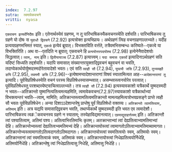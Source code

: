 ```yaml
---
index:  7.2.97
sutra:  त्वमावेकवचने
vritti:  nyasa
---
```


`एकवचन इत्यर्थेनिर्देशः` इति। एतेनार्थस्येवं ग्रहणम्, न तु पारिभाषिकस्यैकवचनस्येति दर्शयति। पारिभाषिकस्य तु ग्रहणे यो दोषः स `युवाधौ द्विवचने` (7.2.92) इत्यत्रोक्त इत्यभिप्रायः। अर्थग्रहणं त्विह वचनग्रहणाल्लभ्यते। यदीह प्रत्ययग्रहणमभिमतं स्यात्, `एकत्वे` इत्येवं ब्रूयात्। विभक्ताविति वर्त्तते, तत्रैवमभिसम्बन्धः करिष्यते--एकत्वे या विभक्तिरिति। अथ वा--एतदिति न ब्रूयात्; एकवचने हि `प्रत्ययोत्तरपदयोश्च` (7.2.98) इत्येनेनैवादेशयोः सिद्धत्वात्। `त्वाम्, माम्` इति। `द्वितीयायाञ्च` (7.2.87) इत्यात्त्वम्।
`यदा समास एकार्थे` इत्यादिनाऽर्थग्रहणं सति यदिष्टं सिध्यति तद्दर्शयति। यदापि समासात् संख्यान्तरयुक्ताद्द्विवचनं बहुवचनं वा भवति, तदाप्येकार्थयोर्युष्मदस्मदोरेतावादेशो भवतः। एवं सति `त्वाहौ सौ` (7.2.94), `यूय्वयौ जसि` (7.2.93), `तुभ्यमह्यौ ङयि` (7.2.95), `तवममौ ङसि` (7.2.96)--इत्येषामप्यादेशान्तराणां विषयं स्यातामित्यत आह--`आदेशान्तराणां तु` इत्यादि। पूर्वविप्रतिषेधस्येति वचनं परस्य विप्रतिषेधस्यासम्भवात्। असम्भवस्त्वनयोरेव परत्वात्। पूर्वविप्रतिषेधस्तु परशब्दस्येष्टवाचित्वाल्लभ्यते। तत्र `त्वाहौ सौ` (7.2.94) इत्यस्यावकाशो यत्रैकार्थे युष्मदस्मदी न भवतः--अतिक्रान्तो युष्मानित्यतित्वमत्यहमिति, त्वमावेकवचन(7.2.97)स्यावकाशो यत्रैकार्थाभ्यां विभक्त्यन्तरं भवति--त्वाम्, मामिति; अतिक्रान्तस्त्वामतित्वमतिक्रान्तो मामत्यहमित्यत्रोभयप्रसङ्गे प्राप्ते त्वहौ सौ भवतः पूर्वविप्रतिषेधेन। अन्या दिशाऽऽदेशान्तरेषु प्राप्तेषु पूर्वं विप्रतिषेधो वक्तव्यः। `अतिक्रान्तो त्वामतित्वाम्, अतिमाम्` इति। अत्र यद्यपि समासाद्द्विवचन भवति, तथाप्येकार्थे युष्मदस्मदी इति भवत एव त्वमादेशौ। पारिभाषिकस्य त्व#ेकवचनस्य ग्रहणे न स्याताम्; तस्येहाविद्यमानत्वात्। `एवमाद्युदाहर्त्तव्यम्` इति। अतिक्रान्तौ त्वां पश्यातित्वाम्, अतिमां पश्य। अतित्वाभिरतिमाभिः कृतम्। अतक्रान्ताभ्यां त्वां देह्यतित्वाभ्यामतिमाभ्यां देहि। अतिक्रान्तेभ्यस्त्वां देह्यतित्वभ्यमतिमभ्यं देहि। अतिक्रान्तयोस्त्वां त्वामागतोऽतित्वाभ्यामतिमाब्यामागतः। अतिक्रान्तेभ्यस्त्वामागतोऽतित्वदागतोऽतिमदागतः। अतिक्रान्तयोस्त्वां स्वमतित्वयोः स्वम्, अतिमयोः स्वम्। अतिक्रान्तानां त्वां स्वमतित्वाकं स्वम्, अतिमाकं स्वम्। अतिक्रान्तयोस्त्वां निधेह्यतित्वयोर्निधेहि, अतिमयोर्निधेहि। अतिक्रान्तेषु त्वां निधेह्यतित्वासु निधेहि, अतिमासु निधेहि।।

